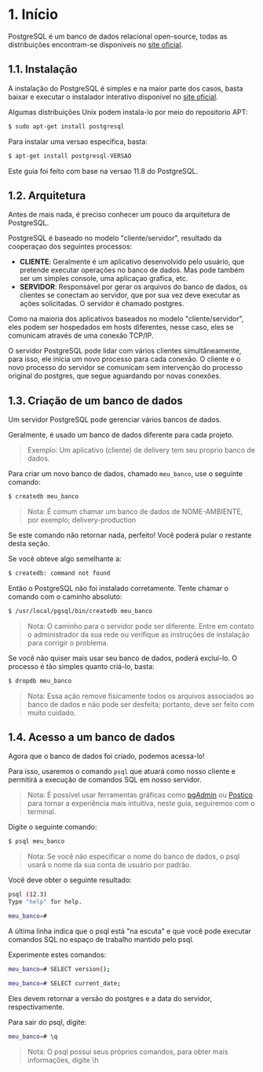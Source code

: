# 1. Início
PostgreSQL é um banco de dados relacional open-source, todas as distribuições encontram-se disponiveis no [site oficial](https://www.postgresql.org/ftp/source/).

## 1.1. Instalação
A instalação do PostgreSQL é simples e na maior parte dos casos, basta baixar e executar o instalador interativo disponivel no [site oficial](https://www.postgresql.org/download/).

Algumas distribuições Unix podem instala-lo por meio do repositorio APT:

```bash
$ sudo apt-get install postgresql
```

Para instalar uma versao especifica, basta:

```bash
$ apt-get install postgresql-VERSAO
```

Este guia foi feito com base na versao 11.8 do PostgreSQL.

## 1.2. Arquitetura
Antes de mais nada, é preciso conhecer um pouco da arquitetura de PostgreSQL.

PostgreSQL é baseado no modelo "cliente/servidor", resultado da cooperaçao dos seguintes processos:

- <b>CLIENTE</b>: Geralmente é um aplicativo desenvolvido pelo usuário, que pretende executar operações no banco de dados. Mas pode também ser um simples console, uma aplicaçao grafica, etc.
- <b>SERVIDOR</b>: Responsável por gerar os arquivos do banco de dados, os clientes se conectam ao servidor, que por sua vez deve executar as ações solicitadas. O servidor é chamado postgres.

Como na maioria dos aplicativos baseados no modelo "cliente/servidor", eles podem ser hospedados em hosts diferentes, nesse caso, eles se comunicam através de uma conexão TCP/IP.

O servidor PostgreSQL pode lidar com vários clientes simultâneamente, para isso, ele inicia um novo processo para cada conexão. O cliente e o novo processo do servidor se comunicam sem intervenção do processo original do postgres, que segue aguardando por novas conexões.

## 1.3. Criação de um banco de dados
Um servidor PostgreSQL pode gerenciar vários bancos de dados.

Geralmente, é usado um banco de dados diferente para cada projeto.
> Exemplo: Um aplicativo (cliente) de delivery tem seu proprio banco de dados.

Para criar um novo banco de dados, chamado ```meu_banco```, use o seguinte comando:

```bash
$ createdb meu_banco
```
> Nota: É comum chamar um banco de dados de NOME-AMBIENTE, por exemplo; delivery-production

Se este comando não retornar nada, perfeito! Você poderá pular o restante desta seção.

Se você obteve algo semelhante a:

```bash
$ createdb: command not found
```

Então o PostgreSQL não foi instalado corretamente. Tente chamar o comando com o caminho absoluto:

```bash
$ /usr/local/pgsql/bin/createdb meu_banco
```
> Nota: O caminho para o servidor pode ser diferente. Entre em contato o administrador da sua rede ou verifique as instruções de instalação para corrigir o problema.

Se você não quiser mais usar seu banco de dados, poderá excluí-lo. O processo é tão simples quanto criá-lo, basta:

```bash
$ dropdb meu_banco
```
> Nota: Essa ação remove fisicamente todos os arquivos associados ao banco de dados e não pode ser desfeita; portanto, deve ser feito com muito cuidado.

## 1.4. Acesso a um banco de dados
Agora que o banco de dados foi criado, podemos acessa-lo!

Para isso, usaremos o comando ```psql``` que atuará como nosso cliente e permitirá a execução de comandos SQL em nosso servidor.
> Nota: É possível usar ferramentas gráficas como [pgAdmin](https://www.pgadmin.org/) ou [Postico](https://eggerapps.at/postico/) para tornar a experiência mais intuitiva, neste guia, seguiremos com o terminal.

Digite o seguinte comando:

```bash
$ psql meu_banco
```
> Nota: Se você não especificar o nome do banco de dados, o psql usará o nome da sua conta de usuário por padrão.

Você deve obter o seguinte resultado:

```bash
psql (12.3)
Type "help" for help.

meu_banco=#
```

A última linha indica que o psql está "na escuta" e que você pode executar comandos SQL no espaço de trabalho mantido pelo psql.

Experimente estes comandos:

```bash
meu_banco=# SELECT version();
```

```bash
meu_banco=# SELECT current_date;
```

Eles devem retornar a versão do postgres e a data do servidor, respectivamente.

Para sair do psql, digite:

```bash
meu_banco=# \q
```
> Nota: O psql possui seus próprios comandos, para obter mais informações, digite \h
